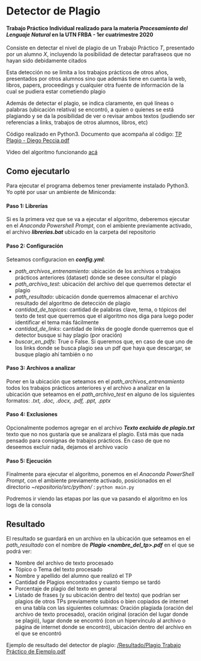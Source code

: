 # Detector de Plagio

#### Trabajo Práctico Individual realizado para la materia _Procesamiento del Lenguaje Natural_ en la UTN FRBA - 1er cuatrimestre 2020

Consiste en detectar el nivel de plagio de un Trabajo Práctico _T_, presentado por un alumno _X_, incluyendo la posibilidad de detectar parafraseos que no hayan sido debidamente citados

Esta detección no se limita a los trabajos prácticos de otros años, presentados por otros alumnos sino que además tiene en cuenta la web, libros, papers, proceedings y cualquier otra fuente de información de la cual se pudiera estar cometiendo plagio

Además de detectar el plagio, se indica claramente, en qué líneas o palabras (ubicación relativa) se encontró, a quien o quienes se está plagiando y se da la posibilidad de ver o revisar ambos textos (pudiendo ser referencias a links, trabajos de otros alumnos, libros, etc)

Código realizado en Python3. Documento que acompaña al código: [TP Plagio - Diego Peccia.pdf](/TP%20Plagio%20-%20Diego%20Peccia.pdf)

Video del algoritmo funcionando [acá](https://drive.google.com/file/d/1-1UNlB-egbrgAvQCuFdceIJaF6b-B__-/view?usp=sharing)

## Como ejecutarlo

Para ejecutar el programa debemos tener previamente instalado Python3. Yo opté por usar un ambiente de Miniconda:

#### Paso 1: Librerías 
Si es la primera vez que se va a ejecutar el algoritmo, deberemos ejecutar en el _Anaconda Powershell Prompt_, con el ambiente previamente activado, el archivo **_librerias.bat_** ubicado en la carpeta del repositorio

#### Paso 2: Configuración
Seteamos configuracion en **_config.yml_**:
* _path_archivos_entrenamiento_: ubicación de los archivos o trabajos prácticos anteriores (dataset) donde se desee consultar el plagio
* _path_archivo_test_: ubicación del archivo del que querremos detectar el plagio
* _path_resultado_: ubicación donde querremos almacenar el archivo resultado del algoritmo de detección de plagio
* _cantidad_de_topicos_: cantidad de palabras clave, tema, o tópicos del texto de test que querremos que el algoritmo nos diga para luego poder identificar el tema más fácilmente
* _cantidad_de_links_: cantidad de links de google donde querremos que el detector busque si hay plagio (por oración)
* _buscar_en_pdfs_: True o False. Si queremos que, en caso de que uno de los links donde se busca plagio sea un pdf que haya que descargar, se busque plagio ahí también o no

#### Paso 3: Archivos a analizar
Poner en la ubicación que seteamos en el _path_archivos_entrenamiento_ todos los trabajos prácticos anteriores y el archivo a analizar en la ubicación que seteamos en el _path_archivo_test_ en alguno de los siguientes formatos: _.txt, .doc, .docx, .pdf, .ppt, .pptx_

#### Paso 4: Exclusiones
Opcionalmente podemos agregar en el archivo **_Texto excluido de plagio.txt_** texto que no nos gustaría que se analizara el plagio. Está más que nada pensado para consignas de trabajos prácticos. En caso de que no deseemos excluir nada, dejamos el archivo vacío

#### Paso 5: Ejecución
Finalmente para ejecutar el algoritmo, ponemos en el _Anaconda PowerShell Prompt_, con el ambiente previamente activado, posicionados en el directorio _~repositorio/src/python/_ : `python main.py`

Podremos ir viendo las etapas por las que va pasando el algoritmo en los logs de la consola

## Resultado

El resultado se guardará en un archivo en la ubicación que seteamos en el _path_resultado_ con el nombre de **_Plagio <nombre_del_tp>.pdf_** en el que se podrá ver:
* Nombre del archivo de texto procesado
* Tópico o Tema del texto procesado
* Nombre y apellido del alumno que realizó el TP
* Cantidad de Plagios encontrados y cuanto tiempo se tardó
* Porcentaje de plagio del texto en general
* Listado de frases (y su ubicación dentro del texto) que podrían ser plagios de otros TPs previamente subidos o bien copiados de internet en una tabla con las siguientes columnas: Oración plagiada (oración del archivo de texto procesado), oración original (oración del lugar donde se plagió), lugar donde se encontró (con un hipervínculo al archivo o página de internet donde se encontró), ubicación dentro del archivo en el que se encontró

Ejemplo de resultado del detector de plagio: [/Resultado/Plagio Trabajo Práctico de Ejemplo.pdf](/Resultado/Plagio%20Trabajo%20Pr%C3%A1ctico%20de%20Ejemplo.pdf)
